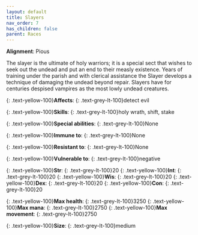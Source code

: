 ```yaml
---
layout: default
title: Slayers
nav_order: 7
has_children: false
parent: Races
---
```


<span class=text-yellow-100>**Alignment**:</span> <span class=text-grey-lt-100>Pious</span>

The slayer is the ultimate of holy warriors; it is a special sect that wishes to seek out the undead and put an end to their measly existence. Years of training under the parish and with clerical assistance the Slayer develops a technique of damaging the undead beyond repair. Slayers have for centuries despised vampires as the most lowly undead creatures.


{: .text-yellow-100}**Affects**: {: .text-grey-lt-100}detect evil

{: .text-yellow-100}**Skills**: {: .text-grey-lt-100}holy wrath, shift, stake

{: .text-yellow-100}**Special abilities**: {: .text-grey-lt-100}None

{: .text-yellow-100}**Immune to**: {: .text-grey-lt-100}None

{: .text-yellow-100}**Resistant to**: {: .text-grey-lt-100}None

{: .text-yellow-100}**Vulnerable to**: {: .text-grey-lt-100}negative

{: .text-yellow-100}**Str**: {: .text-grey-lt-100}20  {: .text-yellow-100}**Int**: {: .text-grey-lt-100}20  {: .text-yellow-100}**Wis**: {: .text-grey-lt-100}20  {: .text-yellow-100}**Dex**: {: .text-grey-lt-100}20  {: .text-yellow-100}**Con**: {: .text-grey-lt-100}20

{: .text-yellow-100}**Max health**: {: .text-grey-lt-100}3250  {: .text-yellow-100}**Max mana**: {: .text-grey-lt-100}2750  {: .text-yellow-100}**Max movement**: {: .text-grey-lt-100}2750

{: .text-yellow-100}**Size**: {: .text-grey-lt-100}medium